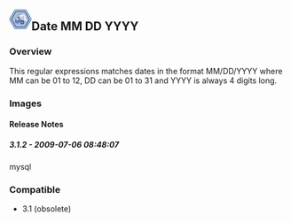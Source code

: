 ## <img src='./logo.jpg' width='40' height='40'>Date MM DD YYYY

### Overview
This regular expressions matches dates in the format MM/DD/YYYY where MM can be 01 to 12, DD can be 01 to 31 and YYYY is always 4 digits long.
### Images




#### Release Notes

##### 3.1.2 - 2009-07-06 08:48:07
mysql
### Compatible
 -  3.1 (obsolete)